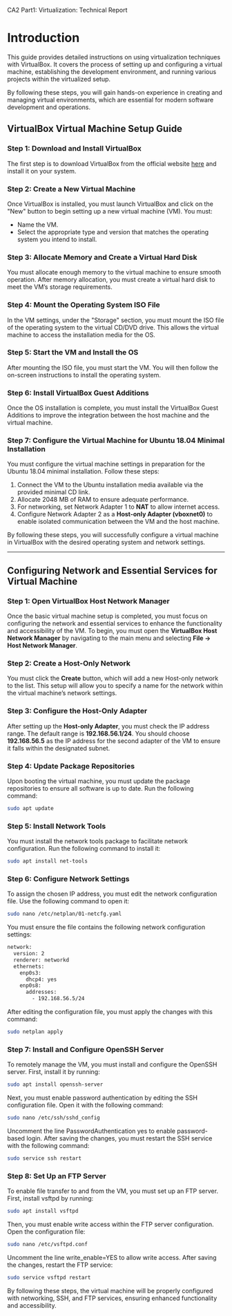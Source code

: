 CA2 Part1: Virtualization: Technical Report 

# Introduction

This guide provides detailed instructions on using virtualization techniques with VirtualBox. It covers the process of setting up and configuring a virtual machine, establishing the development environment, and running various projects within the virtualized setup.

By following these steps, you will gain hands-on experience in creating and managing virtual environments, which are essential for modern software development and operations.


## VirtualBox Virtual Machine Setup Guide

### Step 1: Download and Install VirtualBox

The first step is to download VirtualBox from the official website [here](https://www.virtualbox.org/wiki/Downloads) and install it on your system.

### Step 2: Create a New Virtual Machine

Once VirtualBox is installed, you must launch VirtualBox and click on the "New" button to begin setting up a new virtual machine (VM). You must:

- Name the VM.
- Select the appropriate type and version that matches the operating system you intend to install.

### Step 3: Allocate Memory and Create a Virtual Hard Disk

You must allocate enough memory to the virtual machine to ensure smooth operation. After memory allocation, you must create a virtual hard disk to meet the VM’s storage requirements.

### Step 4: Mount the Operating System ISO File

In the VM settings, under the "Storage" section, you must mount the ISO file of the operating system to the virtual CD/DVD drive. This allows the virtual machine to access the installation media for the OS.

### Step 5: Start the VM and Install the OS

After mounting the ISO file, you must start the VM. You will then follow the on-screen instructions to install the operating system.

### Step 6: Install VirtualBox Guest Additions

Once the OS installation is complete, you must install the VirtualBox Guest Additions to improve the integration between the host machine and the virtual machine.

### Step 7: Configure the Virtual Machine for Ubuntu 18.04 Minimal Installation

You must configure the virtual machine settings in preparation for the Ubuntu 18.04 minimal installation. Follow these steps:

1. Connect the VM to the Ubuntu installation media available via the provided minimal CD link.
2. Allocate 2048 MB of RAM to ensure adequate performance.
3. For networking, set Network Adapter 1 to **NAT** to allow internet access.
4. Configure Network Adapter 2 as a **Host-only Adapter (vboxnet0)** to enable isolated communication between the VM and the host machine.

By following these steps, you will successfully configure a virtual machine in VirtualBox with the desired operating system and network settings.

---

## Configuring Network and Essential Services for Virtual Machine

### Step 1: Open VirtualBox Host Network Manager

Once the basic virtual machine setup is completed, you must focus on configuring the network and essential services to enhance the functionality and accessibility of the VM. To begin, you must open the **VirtualBox Host Network Manager** by navigating to the main menu and selecting **File -> Host Network Manager**.

### Step 2: Create a Host-Only Network

You must click the **Create** button, which will add a new Host-only network to the list. This setup will allow you to specify a name for the network within the virtual machine’s network settings.

### Step 3: Configure the Host-Only Adapter

After setting up the **Host-only Adapter**, you must check the IP address range. The default range is **192.168.56.1/24**. You should choose **192.168.56.5** as the IP address for the second adapter of the VM to ensure it falls within the designated subnet.

### Step 4: Update Package Repositories

Upon booting the virtual machine, you must update the package repositories to ensure all software is up to date. Run the following command:

```bash
sudo apt update
```

### Step 5: Install Network Tools
You must install the network tools package to facilitate network configuration. Run the following command to install it:
```bash
sudo apt install net-tools
```

### Step 6: Configure Network Settings
To assign the chosen IP address, you must edit the network configuration file. Use the following command to open it:
```bash
sudo nano /etc/netplan/01-netcfg.yaml
```
You must ensure the file contains the following network configuration settings:

```bash
network:
  version: 2
  renderer: networkd
  ethernets:
    enp0s3:
      dhcp4: yes
    enp0s8:
      addresses:
        - 192.168.56.5/24
```
After editing the configuration file, you must apply the changes with this command:

```bash
sudo netplan apply
```

### Step 7: Install and Configure OpenSSH Server
To remotely manage the VM, you must install and configure the OpenSSH server. First, install it by running:
```bash
sudo apt install openssh-server
```

Next, you must enable password authentication by editing the SSH configuration file. Open it with the following command:
```bash
sudo nano /etc/ssh/sshd_config
```

Uncomment the line PasswordAuthentication yes to enable password-based login. After saving the changes, you must restart the SSH service with the following command:
```bash
sudo service ssh restart
```

### Step 8: Set Up an FTP Server
To enable file transfer to and from the VM, you must set up an FTP server. First, install vsftpd by running:
```bash
sudo apt install vsftpd
```

Then, you must enable write access within the FTP server configuration. Open the configuration file:
```bash
sudo nano /etc/vsftpd.conf
```

Uncomment the line write_enable=YES to allow write access. After saving the changes, restart the FTP service:
```bash
sudo service vsftpd restart
```

By following these steps, the virtual machine will be properly configured with networking, SSH, and FTP services, ensuring enhanced functionality and accessibility.


